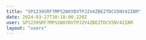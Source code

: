 ```yaml
---
title: "SP1239SRF7MPS2WXYDVTPJ2V4ZBE2TDCV5NY42ZAM"
date: 2024-03-27T10:18:00.220Z
user: SP1239SRF7MPS2WXYDVTPJ2V4ZBE2TDCV5NY42ZAM
layout: "users"
---
```

    